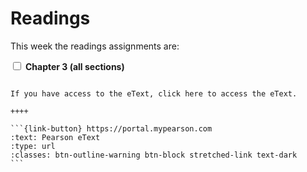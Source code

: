 # Readings

This week the readings assignments are:

<label><input type="checkbox" id="week03_reading1" class="box"> **Chapter 3 (all sections)** </input></label> 

````{panels}

If you have access to the eText, click here to access the eText.

++++ 

```{link-button} https://portal.mypearson.com
:text: Pearson eText
:type: url
:classes: btn-outline-warning btn-block stretched-link text-dark
```
````